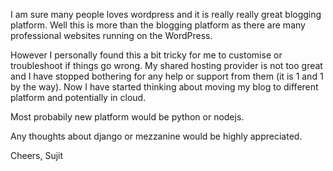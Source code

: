 I am sure many people loves wordpress and it is really really great blogging platform. Well this is more than the blogging platform as there are many professional websites running on the WordPress.

However I personally found this a bit tricky for me to customise or troubleshoot if things go wrong. My shared hosting provider is not too great and I have stopped bothering for any help or support from them (it is 1 and 1 by the way). Now I have started thinking about moving my blog to different platform and potentially in cloud.

Most probabily new platform would be python or nodejs.

Any thoughts about django or mezzanine would be highly appreciated.

Cheers, Sujit
